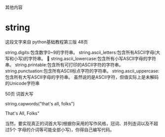 其他内容




# string
这段文字来自 python基础教程第三版 48页

string.digits:包含数字0~9的字符串。
string.ascii_letters:包含所有ASCII字母(大写和小写)的字符串。  string.ascii_lowercase:包含所有小写ASCII字母的字符串。
string.printable:包含所有可打印的ASCII字符的字符串。
string.punctuation:包含所有ASCII标点字符的字符串。
string.ascii_uppercase:包含所有大写ASCII字母的字符串。 
虽然说的是ASCII字符，但值实际上是未解码的Unicode字符串 





50页 词首大写

string.capwords("that's all, folks") 

That's All, Folks" 

当然，要实现真正的词首大写(根据你采用的写作风格，冠词、并列连词以及不超过5个 字母的介词等可能全部小写)，你得自己编写代码。 